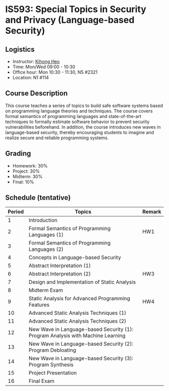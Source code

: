 # IS593: Special Topics in Security and Privacy (Language-based Security)

## Logistics
- Instructor: [Kihong Heo](https://kihongheo.github.io)
- Time: Mon/Wed 09:00 - 10:30
- Office hour: Mon 10:30 - 11:30, N5 #2321
- Location: N1 #114

## Course Description
This course teaches a series of topics to build safe software systems based on programming language theories and techniques. The course covers formal semantics of programming languages and state-of-the-art techniques to formally estimate software behavior to prevent security vulnerabilities beforehand. In addition, the course introduces new waves in language-based security, thereby encouraging students to imagine and realize secure and reliable programming systems.

## Grading
- Homework: 30%
- Project: 30%
- Midterm: 30%
- Final: 10%

## Schedule (tentative)
|Period|Topics|Remark|
|------|------|------|
|1|Introduction||
|2|Formal Semantics of Programming Languages (1)|HW1|
|3|Formal Semantics of Programming Languages (2)||
|4|Concepts in Language-based Security||
|5|Abstract Interpretation (1)||
|6|Abstract Interpretation (2)|HW3|
|7|Design and Implementation of Static Analysis||
|8|Midterm Exam||
|9|Static Analysis for Advanced Programming Features|HW4|
|10|Advanced Static Analysis Techniques (1)||
|11|Advanced Static Analysis Techniques (2)||
|12|New Wave in Language-based Security (1): Program Analysis with Machine Learning||
|13|New Wave in Language-based Security (2): Program Debloating||
|14|New Wave in Language-based Security (3): Program Synthesis||
|15|Project Presentation||
|16|Final Exam||
